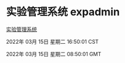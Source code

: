 # 实验管理系统 expadmin
[实验管理系统](http://59.174.27.143:56808/expadmin-782313d2-e1b1-4ea7-932e-3a55e6a1a4d0/)

2022年 03月 15日 星期二 16:50:01 CST

2022年 03月 15日 星期二 08:50:01 GMT
